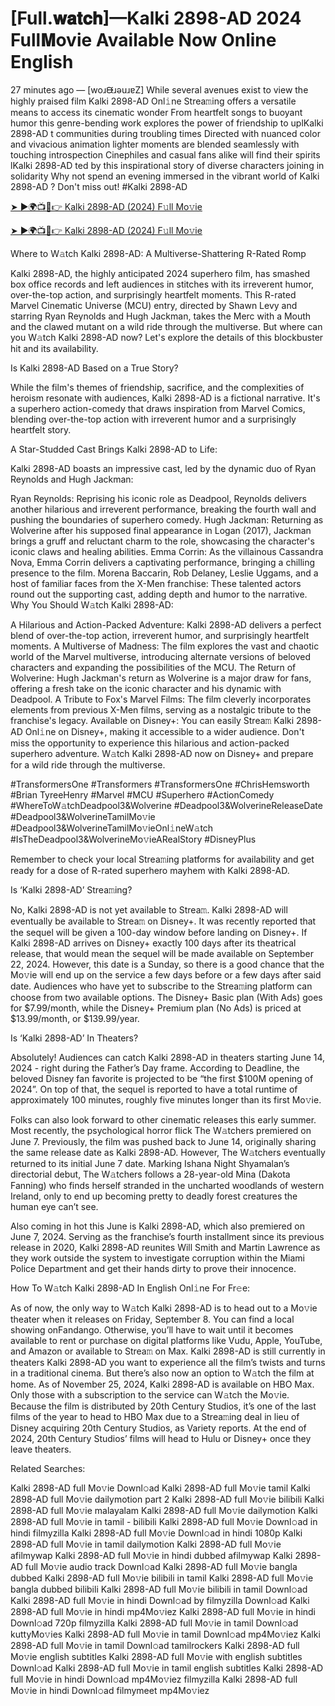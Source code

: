 # [Full.𝐰𝐚𝐭𝐜𝐡]—Kalki 2898-AD 2024 Full𝐌ovie Available Now Online English
27 minutes ago — [woɹᙠɹǝuɹɐZ] While several avenues exist to view the highly praised film Kalki 2898-AD Onl𝚒ne Strea𝚖ing offers a versatile means to access its cinematic wonder From heartfelt songs to buoyant humor this genre-bending work explores the power of friendship to uplKalki 2898-AD t communities during troubling times Directed with nuanced color and vivacious animation lighter moments are blended seamlessly with touching introspection Cinephiles and casual fans alike will find their spirits lKalki 2898-AD ted by this inspirational story of diverse characters joining in solidarity Why not spend an evening immersed in the vibrant world of Kalki 2898-AD ? Don't miss out! #Kalki 2898-AD

[➤ ►🌍📺📱👉 Kalki 2898-AD (2024) F𝚞ll Mo𝚟ie](https://cutt.ly/DeRWjzfQ)

[➤ ►🌍📺📱👉 Kalki 2898-AD (2024) F𝚞ll Mo𝚟ie](https://cutt.ly/DeRWjzfQ)

Where to W𝚊tch Kalki 2898-AD: A Multiverse-Shattering R-Rated Romp

Kalki 2898-AD, the highly anticipated 2024 superhero film, has smashed box office records and left audiences in stitches with its irreverent humor, over-the-top action, and surprisingly heartfelt moments. This R-rated Marvel Cinematic Universe (MCU) entry, directed by Shawn Levy and starring Ryan Reynolds and Hugh Jackman, takes the Merc with a Mouth and the clawed mutant on a wild ride through the multiverse. But where can you W𝚊tch Kalki 2898-AD now? Let's explore the details of this blockbuster hit and its availability.

Is Kalki 2898-AD Based on a True Story?

While the film's themes of friendship, sacrifice, and the complexities of heroism resonate with audiences, Kalki 2898-AD is a fictional narrative. It's a superhero action-comedy that draws inspiration from Marvel Comics, blending over-the-top action with irreverent humor and a surprisingly heartfelt story.

A Star-Studded Cast Brings Kalki 2898-AD to Life:

Kalki 2898-AD boasts an impressive cast, led by the dynamic duo of Ryan Reynolds and Hugh Jackman:

Ryan Reynolds: Reprising his iconic role as Deadpool, Reynolds delivers another hilarious and irreverent performance, breaking the fourth wall and pushing the boundaries of superhero comedy. Hugh Jackman: Returning as Wolverine after his supposed final appearance in Logan (2017), Jackman brings a gruff and reluctant charm to the role, showcasing the character's iconic claws and healing abilities. Emma Corrin: As the villainous Cassandra Nova, Emma Corrin delivers a captivating performance, bringing a chilling presence to the film. Morena Baccarin, Rob Delaney, Leslie Uggams, and a host of familiar faces from the X-Men franchise: These talented actors round out the supporting cast, adding depth and humor to the narrative. Why You Should W𝚊tch Kalki 2898-AD:

A Hilarious and Action-Packed Adventure: Kalki 2898-AD delivers a perfect blend of over-the-top action, irreverent humor, and surprisingly heartfelt moments. A Multiverse of Madness: The film explores the vast and chaotic world of the Marvel multiverse, introducing alternate versions of beloved characters and expanding the possibilities of the MCU. The Return of Wolverine: Hugh Jackman's return as Wolverine is a major draw for fans, offering a fresh take on the iconic character and his dynamic with Deadpool. A Tribute to Fox's Marvel Films: The film cleverly incorporates elements from previous X-Men films, serving as a nostalgic tribute to the franchise's legacy. Available on Disney+: You can easily Strea𝚖 Kalki 2898-AD Onl𝚒ne on Disney+, making it accessible to a wider audience. Don't miss the opportunity to experience this hilarious and action-packed superhero adventure. W𝚊tch Kalki 2898-AD now on Disney+ and prepare for a wild ride through the multiverse.

#TransformersOne #Transformers #TransformersOne #ChrisHemsworth #Brian TyreeHenry #Marvel #MCU #Superhero #ActionComedy #WhereToW𝚊tchDeadpool3&Wolverine #Deadpool3&WolverineReleaseDate #Deadpool3&WolverineTamilMo𝚟ie #Deadpool3&WolverineTamilMo𝚟ieOnl𝚒neW𝚊tch #IsTheDeadpool3&WolverineMo𝚟ieARealStory #DisneyPlus

Remember to check your local Strea𝚖ing platforms for availability and get ready for a dose of R-rated superhero mayhem with Kalki 2898-AD. 

Is ‘Kalki 2898-AD’ Strea𝚖ing? 

No, Kalki 2898-AD is not yet available to Strea𝚖. Kalki 2898-AD will eventually be available to Strea𝚖 on Disney+. It was recently reported that the sequel will be given a 100-day window before landing on Disney+. If Kalki 2898-AD arrives on Disney+ exactly 100 days after its theatrical release, that would mean the sequel will be made available on September 22, 2024. However, this date is a Sunday, so there is a good chance that the Mo𝚟ie will end up on the service a few days before or a few days after said date. Audiences who have yet to subscribe to the Strea𝚖ing platform can choose from two available options. The Disney+ Basic plan (With Ads) goes for $7.99/month, while the Disney+ Premium plan (No Ads) is priced at $13.99/month, or $139.99/year. 

Is ‘Kalki 2898-AD’ In Theaters? 

Absolutely! Audiences can catch Kalki 2898-AD in theaters starting June 14, 2024 - right during the Father’s Day frame. According to Deadline, the beloved Disney fan favorite is projected to be “the first $100M opening of 2024”. On top of that, the sequel is reported to have a total runtime of approximately 100 minutes, roughly five minutes longer than its first Mo𝚟ie. 

Folks can also look forward to other cinematic releases this early summer. Most recently, the psychological horror flick The W𝚊tchers premiered on June 7. Previously, the film was pushed back to June 14, originally sharing the same release date as Kalki 2898-AD. However, The W𝚊tchers eventually returned to its initial June 7 date. Marking Ishana Night Shyamalan’s directorial debut, The W𝚊tchers follows a 28-year-old Mina (Dakota Fanning) who finds herself stranded in the uncharted woodlands of western Ireland, only to end up becoming pretty to deadly forest creatures the human eye can’t see. 

Also coming in hot this June is Kalki 2898-AD, which also premiered on June 7, 2024. Serving as the franchise’s fourth installment since its previous release in 2020, Kalki 2898-AD reunites Will Smith and Martin Lawrence as they work outside the system to investigate corruption within the Miami Police Department and get their hands dirty to prove their innocence. 

How To W𝚊tch Kalki 2898-AD In English Onl𝚒ne For Fr𝚎e: 

As of now, the only way to W𝚊tch Kalki 2898-AD is to head out to a Mo𝚟ie theater when it releases on Friday, September 8. You can find a local showing onFandango. Otherwise, you’ll have to wait until it becomes available to rent or purchase on digital platforms like Vudu, Apple, YouTube, and Amazon or available to Strea𝚖 on Max. Kalki 2898-AD is still currently in theaters Kalki 2898-AD you want to experience all the film’s twists and turns in a traditional cinema. But there’s also now an option to W𝚊tch the film at home. As of November 25, 2024, Kalki 2898-AD is available on HBO Max. Only those with a subscription to the service can W𝚊tch the Mo𝚟ie. Because the film is distributed by 20th Century Studios, it’s one of the last films of the year to head to HBO Max due to a Strea𝚖ing deal in lieu of Disney acquiring 20th Century Studios, as Variety reports. At the end of 2024, 20th Century Studios’ films will head to Hulu or Disney+ once they leave theaters. 

Related Searches: 

Kalki 2898-AD full Mo𝚟ie Downl𝚘ad Kalki 2898-AD full Mo𝚟ie tamil Kalki 2898-AD full Mo𝚟ie dailymotion part 2 Kalki 2898-AD full Mo𝚟ie bilibili Kalki 2898-AD full Mo𝚟ie malayalam Kalki 2898-AD full Mo𝚟ie dailymotion Kalki 2898-AD full Mo𝚟ie in tamil - bilibili Kalki 2898-AD full Mo𝚟ie Downl𝚘ad in hindi filmyzilla Kalki 2898-AD full Mo𝚟ie Downl𝚘ad in hindi 1080p Kalki 2898-AD full Mo𝚟ie in tamil dailymotion Kalki 2898-AD full Mo𝚟ie afilmywap Kalki 2898-AD full Mo𝚟ie in hindi dubbed afilmywap Kalki 2898-AD full Mo𝚟ie audio track Downl𝚘ad Kalki 2898-AD full Mo𝚟ie bangla dubbed Kalki 2898-AD full Mo𝚟ie bilibili in tamil Kalki 2898-AD full Mo𝚟ie bangla dubbed bilibili Kalki 2898-AD full Mo𝚟ie bilibili in tamil Downl𝚘ad Kalki 2898-AD full Mo𝚟ie in hindi Downl𝚘ad by filmyzilla Downl𝚘ad Kalki 2898-AD full Mo𝚟ie in hindi mp4Mo𝚟iez Kalki 2898-AD full Mo𝚟ie in hindi Downl𝚘ad 720p filmyzilla Kalki 2898-AD full Mo𝚟ie in tamil Downl𝚘ad kuttyMo𝚟ies Kalki 2898-AD full Mo𝚟ie in tamil Downl𝚘ad mp4Mo𝚟iez Kalki 2898-AD full Mo𝚟ie in tamil Downl𝚘ad tamilrockers Kalki 2898-AD full Mo𝚟ie english subtitles Kalki 2898-AD full Mo𝚟ie with english subtitles Downl𝚘ad Kalki 2898-AD full Mo𝚟ie in tamil english subtitles Kalki 2898-AD full Mo𝚟ie in hindi Downl𝚘ad mp4Mo𝚟iez filmyzilla Kalki 2898-AD full Mo𝚟ie in hindi Downl𝚘ad filmymeet mp4Mo𝚟iez

